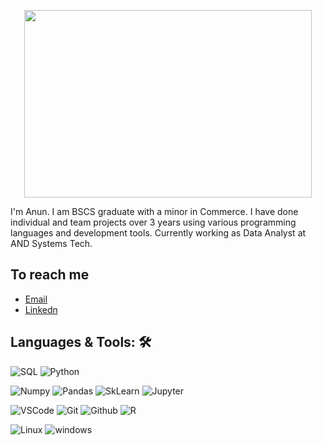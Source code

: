 
<!--
**anunganbat817/anunganbat817** is a ✨ _special_ ✨ repository because its `README.md` (this file) appears on your GitHub profile.
-->

<p align="center">
  <img width="460" height="300" src="https://thepetitenoir.files.wordpress.com/2017/06/stitch-hi.jpg">
</p>

I'm Anun. I am BSCS graduate with a minor in Commerce. I have done individual and team projects over 3 years using various programming languages and development tools. Currently working as Data Analyst at AND Systems Tech. 


## To reach me 
- [Email](mailto:anunganbat817@gmail.com)
- [Linkedn](https://www.linkedin.com/in/anun-ganbat/)

## **Languages & Tools:** 🛠️ 
![SQL]()
![Python](https://img.shields.io/badge/python%20-%2314354C.svg?&style=for-the-badge&logo=python&logoColor=white)

![Numpy](https://img.shields.io/badge/numpy%20-%23013243.svg?&style=for-the-badge&logo=numpy&logoColor=white)
![Pandas](https://img.shields.io/badge/pandas%20-%23150458.svg?&style=for-the-badge&logo=pandas&logoColor=white)
![SkLearn](https://img.shields.io/badge/SkLearn%20-%23E34F26.svg?&style=for-the-badge&logo=scikit%20learn&logoColor=white)
![Jupyter](https://img.shields.io/badge/Jupyter%20-%23F37626.svg?&style=for-the-badge&logo=Jupyter&logoColor=white)

![VSCode](https://img.shields.io/badge/-vscode-00a8e8?style=for-the-badge&logo=visual-studio-code)
![Git](https://img.shields.io/badge/git%20-%23F05033.svg?&style=for-the-badge&logo=git&logoColor=white)
![Github](https://img.shields.io/badge/github%20-%23121011.svg?&style=for-the-badge&logo=github&logoColor=white)
![R](https://img.shields.io/badge/-R-orange)

![Linux](https://img.shields.io/badge/-linux-772953?style=for-the-badge&logo=linux)
![windows](https://img.shields.io/badge/windows-0078D6?logo=windows&logoColor=white&style=for-the-badge)
